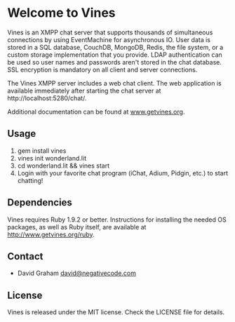 # Welcome to Vines

Vines is an XMPP chat server that supports thousands of simultaneous connections
by using EventMachine for asynchronous IO. User data is stored in a SQL database,
CouchDB, MongoDB, Redis, the file system, or a custom storage implementation
that you provide. LDAP authentication can be used so user names and passwords
aren't stored in the chat database. SSL encryption is mandatory on all client
and server connections.

The Vines XMPP server includes a web chat client. The web application is available
immediately after starting the chat server at http://localhost:5280/chat/.

Additional documentation can be found at www.getvines.org.

## Usage

1. gem install vines
2. vines init wonderland.lit
3. cd wonderland.lit && vines start
4. Login with your favorite chat program (iChat, Adium, Pidgin, etc.) to
   start chatting!

## Dependencies

Vines requires Ruby 1.9.2 or better. Instructions for installing the
needed OS packages, as well as Ruby itself, are available at
http://www.getvines.org/ruby.

## Contact

* David Graham <david@negativecode.com>

## License

Vines is released under the MIT license. Check the LICENSE file for details.

